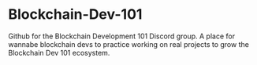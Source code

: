 # Blockchain-Dev-101
Github for the Blockchain Development 101 Discord group. A place for wannabe blockchain devs to practice working on real projects to grow the Blockchain Dev 101 ecosystem.
